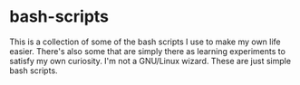# bash-scripts

This is a collection of some of the bash scripts I use to make my own life easier. There's also some that are simply there as learning experiments to satisfy my own curiosity. I'm not a GNU/Linux wizard. These are just simple bash scripts. 
